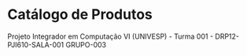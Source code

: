 # Catálogo de Produtos

Projeto Integrador em Computação VI (UNIVESP) - Turma 001 - DRP12-PJI610-SALA-001 GRUPO-003